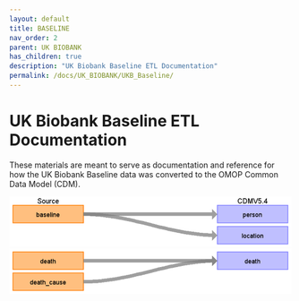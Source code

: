 ```yaml
---
layout: default
title: BASELINE
nav_order: 2
parent: UK BIOBANK
has_children: true
description: "UK Biobank Baseline ETL Documentation"
permalink: /docs/UK_BIOBANK/UKB_Baseline/
---
```


# UK Biobank Baseline ETL Documentation

These materials are meant to serve as documentation and reference for how the UK Biobank Baseline data was converted to the OMOP Common Data Model (CDM).

![](images/ukb_baseline_to_cdm.png)
![](images/ukb_baseline_death_to_cdm.png)